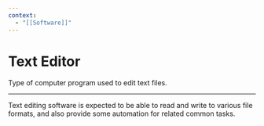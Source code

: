 ```yaml
---
context:
  - "[[Software]]"
---
```


# Text Editor

Type of computer program used to edit text files.

---

Text editing software is expected to be able to read and write to various file formats, and also provide some automation for related common tasks.
